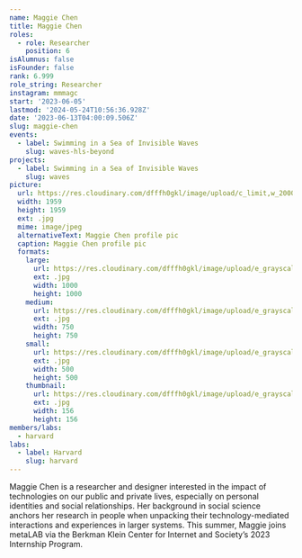 ```yaml
---
name: Maggie Chen
title: Maggie Chen
roles:
  - role: Researcher
    position: 6
isAlumnus: false
isFounder: false
rank: 6.999
role_string: Researcher
instagram: mmmagc
start: '2023-06-05'
lastmod: '2024-05-24T10:56:36.928Z'
date: '2023-06-13T04:00:09.506Z'
slug: maggie-chen
events:
  - label: Swimming in a Sea of Invisible Waves
    slug: waves-hls-beyond
projects:
  - label: Swimming in a Sea of Invisible Waves
    slug: waves
picture:
  url: https://res.cloudinary.com/dfffh0gkl/image/upload/c_limit,w_2000,h_2000/e_grayscale/v1686621702/maggie_chen_Maggie_Chen_79aea16932.jpg
  width: 1959
  height: 1959
  ext: .jpg
  mime: image/jpeg
  alternativeText: Maggie Chen profile pic
  caption: Maggie Chen profile pic
  formats:
    large:
      url: https://res.cloudinary.com/dfffh0gkl/image/upload/e_grayscale/v1686621703/large_maggie_chen_Maggie_Chen_79aea16932.jpg
      ext: .jpg
      width: 1000
      height: 1000
    medium:
      url: https://res.cloudinary.com/dfffh0gkl/image/upload/e_grayscale/v1686621703/medium_maggie_chen_Maggie_Chen_79aea16932.jpg
      ext: .jpg
      width: 750
      height: 750
    small:
      url: https://res.cloudinary.com/dfffh0gkl/image/upload/e_grayscale/v1686621704/small_maggie_chen_Maggie_Chen_79aea16932.jpg
      ext: .jpg
      width: 500
      height: 500
    thumbnail:
      url: https://res.cloudinary.com/dfffh0gkl/image/upload/e_grayscale/v1686621702/thumbnail_maggie_chen_Maggie_Chen_79aea16932.jpg
      ext: .jpg
      width: 156
      height: 156
members/labs:
  - harvard
labs:
  - label: Harvard
    slug: harvard
---
```

Maggie Chen is a researcher and designer interested in the impact of technologies on our public and private lives, especially on personal identities and social relationships. Her background in social science anchors her research in people when unpacking their technology-mediated interactions and experiences in larger systems. This summer, Maggie joins metaLAB via the Berkman Klein Center for Internet and Society’s 2023 Internship Program.